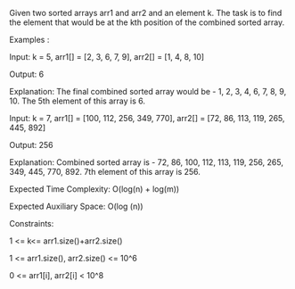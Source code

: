 Given two sorted arrays arr1 and arr2 and an element k. The task is to find the element that would be at the kth position of the combined sorted array.

Examples :

Input: k = 5, arr1[] = [2, 3, 6, 7, 9], arr2[] = [1, 4, 8, 10]

Output: 6

Explanation: The final combined sorted array would be - 1, 2, 3, 4, 6, 7, 8, 9, 10. The 5th element of this array is 6.

Input: k = 7, arr1[] = [100, 112, 256, 349, 770], arr2[] = [72, 86, 113, 119, 265, 445, 892]

Output: 256

Explanation: Combined sorted array is - 72, 86, 100, 112, 113, 119, 256, 265, 349, 445, 770, 892. 7th element of this array is 256.


Expected Time Complexity: O(log(n) + log(m))

Expected Auxiliary Space: O(log (n))

Constraints:

1 <= k<= arr1.size()+arr2.size()

1 <= arr1.size(), arr2.size() <= 10^6

0 <= arr1[i], arr2[i] < 10^8

